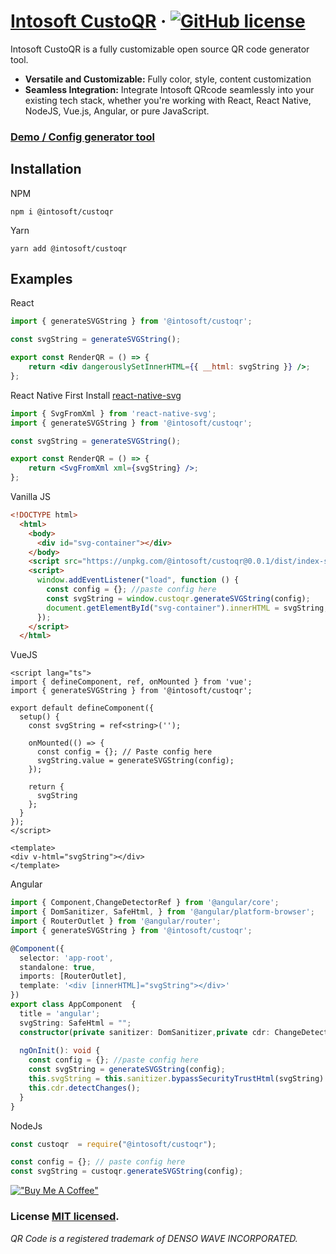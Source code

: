 # [Intosoft CustoQR](https://custoqr.com/) &middot; [![GitHub license](https://img.shields.io/badge/license-MIT-blue.svg)](https://github.com/Intosoft/qrcode/blob/main/LICENSE)

Intosoft CustoQR is a fully customizable open source QR code generator tool.

-   **Versatile and Customizable:** Fully color, style, content customization
-   **Seamless Integration:** Integrate Intosoft QRcode seamlessly into your existing tech stack, whether you're working with React, React Native, NodeJS, Vue.js, Angular, or pure JavaScript.

### [Demo / Config generator tool](https://custoqr.com)

## Installation

NPM

```
npm i @intosoft/custoqr
```

Yarn

```
yarn add @intosoft/custoqr
```

## Examples

React

```jsx
import { generateSVGString } from '@intosoft/custoqr';

const svgString = generateSVGString();

export const RenderQR = () => {
    return <div dangerouslySetInnerHTML={{ __html: svgString }} />;
};
```

React Native
First Install [react-native-svg](https://github.com/software-mansion/react-native-svg)

```jsx
import { SvgFromXml } from 'react-native-svg';
import { generateSVGString } from '@intosoft/custoqr';

const svgString = generateSVGString();

export const RenderQR = () => {
    return <SvgFromXml xml={svgString} />;
};
```

Vanilla JS

```html
<!DOCTYPE html>
  <html>
    <body>
      <div id="svg-container"></div>
    </body>
    <script src="https://unpkg.com/@intosoft/custoqr@0.0.1/dist/index-standalone.js"></script>
    <script>
      window.addEventListener("load", function () {
        const config = {}; //paste config here
        const svgString = window.custoqr.generateSVGString(config);
        document.getElementById("svg-container").innerHTML = svgString;
      });
    </script>
  </html>
```

VueJS
```vue
<script lang="ts">
import { defineComponent, ref, onMounted } from 'vue';
import { generateSVGString } from '@intosoft/custoqr';

export default defineComponent({
  setup() {
    const svgString = ref<string>('');

    onMounted(() => {
      const config = {}; // Paste config here
      svgString.value = generateSVGString(config);
    });

    return {
      svgString
    };
  }
});
</script>

<template>
<div v-html="svgString"></div>
</template>
```

Angular
```ts
import { Component,ChangeDetectorRef } from '@angular/core';
import { DomSanitizer, SafeHtml, } from '@angular/platform-browser';
import { RouterOutlet } from '@angular/router';
import { generateSVGString } from '@intosoft/custoqr';

@Component({
  selector: 'app-root',
  standalone: true,
  imports: [RouterOutlet],
  template: '<div [innerHTML]="svgString"></div>'
})
export class AppComponent  {
  title = 'angular';
  svgString: SafeHtml = "";
  constructor(private sanitizer: DomSanitizer,private cdr: ChangeDetectorRef) {}
  
  ngOnInit(): void {
    const config = {}; //paste config here
    const svgString = generateSVGString(config);
    this.svgString = this.sanitizer.bypassSecurityTrustHtml(svgString)
    this.cdr.detectChanges();
  }
}
  ```
  
  NodeJs
  ```js
const custoqr  = require("@intosoft/custoqr");

const config = {}; // paste config here
const svgString = custoqr.generateSVGString(config);
  ```


[!["Buy Me A Coffee"](https://www.buymeacoffee.com/assets/img/custom_images/orange_img.png)](https://www.buymeacoffee.com/sakulbudhathoki)

### License [MIT licensed](./LICENSE).

_QR Code is a registered trademark of DENSO WAVE INCORPORATED._
